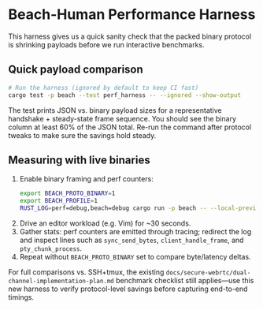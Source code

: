 # Beach-Human Performance Harness

This harness gives us a quick sanity check that the packed binary protocol is
shrinking payloads before we run interactive benchmarks.

## Quick payload comparison

```bash
# Run the harness (ignored by default to keep CI fast)
cargo test -p beach --test perf_harness -- --ignored --show-output
```

The test prints JSON vs. binary payload sizes for a representative handshake +
steady-state frame sequence. You should see the binary column at least 60% of
the JSON total. Re-run the command after protocol tweaks to make sure the
savings hold steady.

## Measuring with live binaries

1. Enable binary framing and perf counters:
   ```bash
   export BEACH_PROTO_BINARY=1
   export BEACH_PROFILE=1
   RUST_LOG=perf=debug,beach=debug cargo run -p beach -- --local-preview
   ```
2. Drive an editor workload (e.g. Vim) for ~30 seconds.
3. Gather stats: perf counters are emitted through tracing; redirect the log and
   inspect lines such as `sync_send_bytes`, `client_handle_frame`, and
   `pty_chunk_process`.
4. Repeat without `BEACH_PROTO_BINARY` set to compare byte/latency deltas.

For full comparisons vs. SSH+tmux, the existing `docs/secure-webrtc/dual-channel-implementation-plan.md`
benchmark checklist still applies—use this new harness to verify protocol-level
savings before capturing end-to-end timings.
